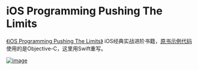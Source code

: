 #  iOS Programming Pushing The Limits
[《iOS Programming Pushing The Limits》](https://book.douban.com/subject/25976913/) iOS经典实战进阶书籍，[原书示例代码](https://github.com/iosptl/ios7ptl)使用的是Objective-C，这里用Swift重写。

[![image](http://upload-images.jianshu.io/upload_images/822518-c304052032cae2f4.jpg?imageMogr2/auto-orient/strip%7CimageView2/2)](https://book.douban.com/subject/25976913/)

